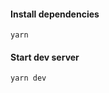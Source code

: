 #### Install dependencies
```commandline
yarn
```

#### Start dev server
```commandline
yarn dev
```